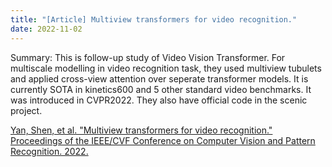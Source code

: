 ```yaml
---
title: "[Article] Multiview transformers for video recognition."
date: 2022-11-02
---
```


Summary: This is follow-up study of Video Vision Transformer. For multiscale modelling in video recognition task, they used multiview tubulets and applied cross-view attention over seperate transformer models. It is currently SOTA in kinetics600 and 5 other standard video benchmarks. It was introduced in CVPR2022. They also have official code in the scenic project.

[Yan, Shen, et al. "Multiview transformers for video recognition." Proceedings of the IEEE/CVF Conference on Computer Vision and Pattern Recognition. 2022.](https://openaccess.thecvf.com/content/CVPR2022/papers/Yan_Multiview_Transformers_for_Video_Recognition_CVPR_2022_paper.pdf)

